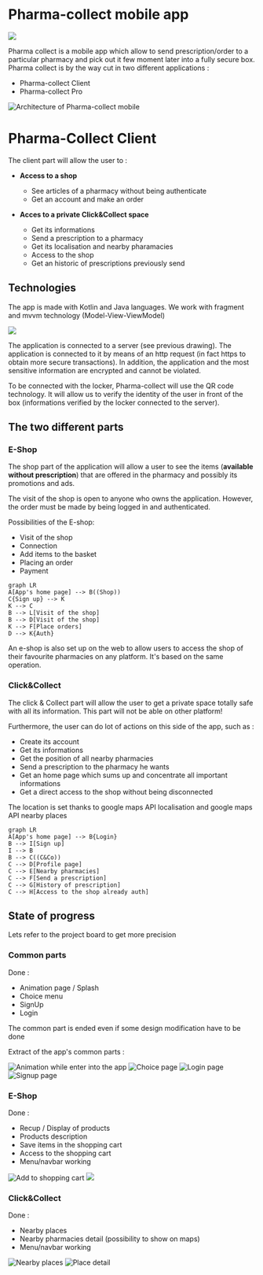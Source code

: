 # Pharma-collect mobile app

![](./app/src/main/res/drawable/my_pharma.png)

Pharma collect is a mobile app which allow to send prescription/order to a particular pharmacy and pick out it few moment later into a fully secure box. Pharma collect is by the way cut in two different applications :
- Pharma-collect Client
- Pharma-collect Pro

![Architecture of Pharma-collect mobile](./app/src/main/res/doc/archi.png)


# Pharma-Collect Client

The client part will allow the user to :
- **Access to a shop**
	- See articles of a pharmacy without being authenticate
	- Get an account and make an order

- **Acces to a private Click&Collect space**
	- Get its informations
	- Send a prescription to a pharmacy
	- Get its localisation and nearby pharamacies
	- Access to the shop
	- Get an historic of prescriptions previously send

## Technologies

The app is made with Kotlin and Java languages.
We work with fragment and mvvm technology (Model-View-ViewModel)

![](./app/src/main/res/doc/mvvm.png)


The application is connected to a server (see previous drawing). The application is connected to it by means of an http request (in fact https to obtain more secure transactions). In addition, the application and the most sensitive information are encrypted and cannot be violated.

To be connected with the locker, Pharma-collect will use the QR code technology. It will allow us to verify the identity of the user in front of the box (informations verified by the locker connected to the server).



## The two different parts

### E-Shop

The shop part of the application will allow a user to see the items (**available without prescription**) that are offered in the pharmacy and possibly its promotions and ads.

The visit of the shop is open to anyone who owns the application. However, the order must be made by being logged in and authenticated.

Possibilities of the E-shop:
- Visit of the shop
- Connection
- Add items to the basket
- Placing an order
- Payment

```mermaid
graph LR
A[App's home page] --> B((Shop))
C{Sign up} --> K
K --> C
B --> L[Visit of the shop]
B --> D[Visit of the shop]
K --> F[Place orders]
D --> K{Auth}
```

An e-shop is also set up on the web to allow users to access the shop of their favourite pharmacies on any platform. It's based on the same operation.

### Click&Collect

The click & Collect part will allow the user to get a private space totally safe with all its information. This part will not be able on other platform!

Furthermore, the user can do lot of actions on this side of the app, such as :
- Create its account
- Get its informations
- Get the position of all nearby pharmacies
- Send a prescription to the pharmacy he wants
- Get an home page which sums up and concentrate all important informations
- Get a direct access to the shop without being disconnected

The location is set thanks to google maps API localisation and google maps API nearby places

```mermaid
graph LR
A[App's home page] --> B{Login}
B --> I[Sign up]
I --> B
B --> C((C&Co))
C --> D[Profile page]
C --> E[Nearby pharmacies]
C --> F[Send a prescription]
C --> G[History of prescription]
C --> H[Access to the shop already auth]
```

## State of progress

Lets refer to the project board to get more precision

### Common parts

Done :
- Animation page / Splash
- Choice menu
- SignUp
- Login

The common part is ended even if some design modification have to be done

Extract of the app's common parts :

![Animation while enter into the app](./app/src/main/res/doc/splash.png)
![Choice page](./app/src/main/res/doc/choice.png)
![Login page](./app/src/main/res/doc/login.png)
![Signup page](./app/src/main/res/doc/signup.png)

### E-Shop

Done :
- Recup / Display of products
- Products description
- Save items in the shopping cart
- Access to the shopping cart
- Menu/navbar working

![Add to shopping cart](./app/src/main/res/doc/add_two.png)
![](./app/src/main/res/doc/add.png)

### Click&Collect

Done :

- Nearby places
- Nearby pharmacies detail (possibility to show on maps)
- Menu/navbar working

![Nearby places](./app/src/main/res/doc/nearby.png)
![Place detail](./app/src/main/res/doc/details.png)
